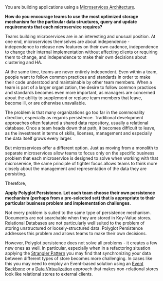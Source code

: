 You are building applications using a [Microservices Architecture](../Microservices/Microservices-Architecture.md).

**How do you encourage teams to use the most optimized storage mechanism for the particular data structures, query and update requirements that each microservice requires?**

Teams building microservices are in an interesting and unusual position.  At one end, microservices themselves are about independence - independence to release new features on their own cadence, independence to change their internal implementation without affecting clients or requiring them to change, and independence to make their own decisions about clustering and HA.  

At the same time, teams are never entirely independent.  Even within a team, people want to follow common practices and standards in order to make their code understood and maintainable by other team members.  When a team is part of a larger organization, the desire to follow common practices and standards becomes even more important, as managers are concerned about the ability to supplement or replace team members that leave, become ill, or are otherwise unavailable.

The problem is that many organizations go too far in the commonality direction, especially as regards persistence.  Traditional development approaches often featured a shared data repository, usually a relational database.  Once a team heads down that path, it becomes difficult to leave, as the investment in terms of skills, licenses, management and especially the data itself grows every larger.

But microservices offer a different option.  Just as moving from a monolith to separate microservices allow teams to focus only on the specific business problem that each microservice is designed to solve when working with that microservice, the same principle of tighter focus allows teams to think more closely about the management and representation of the data they are persisting. 

Therefore,

**Apply Polyglot Persistence.  Let each team choose their own persistence mechanism (perhaps from a pre-selected set) that is appropriate to their particular business problem and implementation challenges.** 

Not every problem is suited to the same type of persistence mechanism.  Documents are not searchable when they are stored in Key-Value stores.  Relational Databases are not particularly well suited to the problem of storing unstructured or loosely-structured data.  Polyglot Persistence addresses this problem and allows teams to make their own decisions.

However, Polyglot persistence does not solve all problems - it creates a few new ones as well.  In particular, especially when in a refactoring situation applying the [Strangler Pattern](../Cloud-Adoption/Strangler-App.md) you may find that synchronizing your data between different types of store becomes more challenging.  In cases like this you may need to employ an Event-based solution using an [Event Backbone](../Event-Based-Architecture/Event-Backbone.md) or a [Data Virtualization](../Coexistence-Patterns/Data-Virtualization.md) approach that makes non-relational stores look like relational stores to external clients. 
